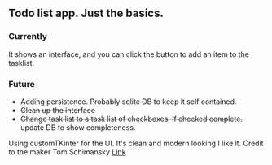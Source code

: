 ## Todo list app. Just the basics. 

### Currently

It shows an interface, and you can click the button to add an item to the tasklist. 

### Future

* ~~Adding persistence. Probably sqlite DB to keep it self contained.~~
* ~~Clean up the interface~~
* ~~Change task list to a task list of checkboxes, if checked complete. update DB to show completeness.~~

Using customTKinter for the UI. It's clean and modern looking I like it. Credit to the maker Tom Schimansky [Link](https://github.com/TomSchimansky/CustomTkinter)